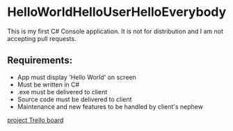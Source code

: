 # HelloWorldHelloUserHelloEverybody

This is my first C# Console application. It is not for distribution and I am not accepting pull requests.

## Requirements:
- App must display 'Hello World' on screen
- Must be written in C#
- .exe must be delivered to client
- Source code must be delivered to client
- Maintenance and new features to be handled by client's nephew

[project Trello board](https://trello.com/b/NcUTGe7P/c-introduction-hello-world-hello-user-hello-everybody)
